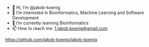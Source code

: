 - 👋 Hi, I’m @jakob-koenig
- 👀 I’m interested in Bioinformatics, Machine Learning and Software Development
- 🌱 I’m currently learning Bioinformatics
- 📫 How to reach me: 1.jakob.koenig@gmail.com

<!---
jakob-koenig/jakob-koenig is a ✨ special ✨ repository because its `README.md` (this file) appears on your GitHub profile.
You can click the Preview link to take a look at your changes.
--->
https://github.com/jakob-koenig/jakob-koenig
